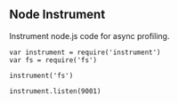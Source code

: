 ## Node Instrument

Instrument node.js code for async profiling.

    var instrument = require('instrument')
    var fs = require('fs')

    instrument('fs')
    
    instrument.listen(9001)